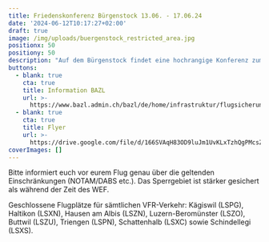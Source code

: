```yaml
---
title: Friedenskonferenz Bürgenstock 13.06. - 17.06.24
date: '2024-06-12T10:17:27+02:00'
draft: true
image: /img/uploads/buergenstock_restricted_area.jpg
positionx: 50
positiony: 50
description: "Auf dem Bürgenstock findet eine hochrangige Konferenz zum Frieden in der Ukraine statt. \r\nDies führt von diesem Donnerstag, dem 13. Juni, bis einschliesslich Montag, dem 17. Juni, zu erheblichen Einschränkungen im Schweizer Luftraum."
buttons:
  - blank: true
    cta: true
    title: Information BAZL
    url: >-
      https://www.bazl.admin.ch/bazl/de/home/infrastruktur/flugsicherung-und-luftraum/ukraine_conference_buergenstock.html
  - blank: true
    cta: true
    title: Flyer
    url: >-
      https://drive.google.com/file/d/166SVAqH83OD9luJm1UvKLxTzhQgPMcsZ/view?usp=sharing
coverImages: []
---
```

Bitte informiert euch vor eurem Flug genau über die geltenden Einschränkungen (NOTAM/DABS etc.). 
Das Sperrgebiet ist stärker gesichert als während der Zeit des WEF.

Geschlossene Flugplätze für sämtlichen VFR-Verkehr:
Kägiswil (LSPG), Haltikon (LSXN), Hausen am Albis (LSZN), Luzern-Beromünster (LSZO), Buttwil (LSZU), Triengen (LSPN), Schattenhalb (LSXC) sowie Schindellegi (LSXS).
